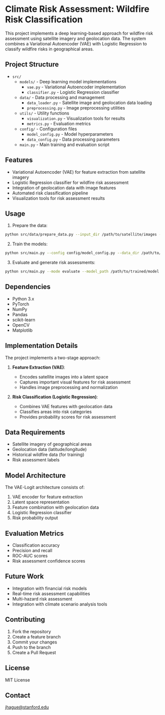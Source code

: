 # Climate Risk Assessment: Wildfire Risk Classification

This project implements a deep learning-based approach for wildfire risk assessment using satellite imagery and geolocation data. The system combines a Variational Autoencoder (VAE) with Logistic Regression to classify wildfire risks in geographical areas.

## Project Structure

- `src/`
  - `models/` - Deep learning model implementations
    - `vae.py` - Variational Autoencoder implementation
    - `classifier.py` - Logistic Regression classifier
  - `data/` - Data processing and management
    - `data_loader.py` - Satellite image and geolocation data loading
    - `preprocessing.py` - Image preprocessing utilities
  - `utils/` - Utility functions
    - `visualization.py` - Visualization tools for results
    - `metrics.py` - Evaluation metrics
  - `config/` - Configuration files
    - `model_config.py` - Model hyperparameters
    - `data_config.py` - Data processing parameters
  - `main.py` - Main training and evaluation script

## Features

- Variational Autoencoder (VAE) for feature extraction from satellite imagery
- Logistic Regression classifier for wildfire risk assessment
- Integration of geolocation data with image features
- Automated risk classification pipeline
- Visualization tools for risk assessment results

## Usage

1. Prepare the data:
```bash
python src/data/prepare_data.py --input_dir /path/to/satellite/images --output_dir /path/to/processed/data
```

2. Train the models:
```bash
python src/main.py --config config/model_config.py --data_dir /path/to/processed/data
```

3. Evaluate and generate risk assessments:
```bash
python src/main.py --mode evaluate --model_path /path/to/trained/model --data_dir /path/to/test/data
```

## Dependencies

- Python 3.x
- PyTorch
- NumPy
- Pandas
- scikit-learn
- OpenCV
- Matplotlib

## Implementation Details

The project implements a two-stage approach:

1. **Feature Extraction (VAE)**:
   - Encodes satellite images into a latent space
   - Captures important visual features for risk assessment
   - Handles image preprocessing and normalization

2. **Risk Classification (Logistic Regression)**:
   - Combines VAE features with geolocation data
   - Classifies areas into risk categories
   - Provides probability scores for risk assessment

## Data Requirements

- Satellite imagery of geographical areas
- Geolocation data (latitude/longitude)
- Historical wildfire data (for training)
- Risk assessment labels

## Model Architecture

The VAE-Logit architecture consists of:
1. VAE encoder for feature extraction
2. Latent space representation
3. Feature combination with geolocation data
4. Logistic Regression classifier
5. Risk probability output

## Evaluation Metrics

- Classification accuracy
- Precision and recall
- ROC-AUC scores
- Risk assessment confidence scores

## Future Work

- Integration with financial risk models
- Real-time risk assessment capabilities
- Multi-hazard risk assessment
- Integration with climate scenario analysis tools

## Contributing

1. Fork the repository
2. Create a feature branch
3. Commit your changes
4. Push to the branch
5. Create a Pull Request

## License

MIT License

## Contact

jhague@stanford.edu
